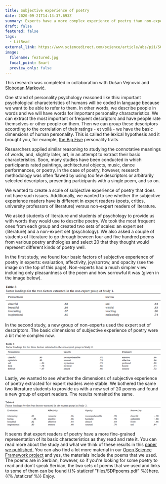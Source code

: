 ```yaml
---
title: Subjective experience of poetry
date: 2020-09-21T14:13:37.693Z
summary: Experts have a more complex experience of poetry than non-experts
draft: false
featured: false
tags:
  - LitRead
external_link: https://www.sciencedirect.com/science/article/abs/pii/S0304422X18301529
image:
  filename: featured.jpg
  focal_point: Smart
  preview_only: false
---
```

This research was completed in collaboration with Dušan Vejnović and [Slobodan Marković.](https://scholar.google.com/citations?user=PsxPD8sAAAAJ&hl=sr&oi=sra)

One strand of personality psychology reasoned like this: important psychological characteristics of humans will be coded in language because we want to be able to refer to them. In other words, we describe people in words and we will have words for important personality characteristics. We can extract the most important or frequent descriptors and have people rate themselves or other people on them. Then we can group these descriptors according to the correlation of their ratings - et voilà - we have the basic dimensions of human personality. This is called the lexical hypothesis and it brought you, for example, [the Big Five](https://en.wikipedia.org/wiki/Big_Five_personality_traits) personality traits.

Researchers applied similar reasoning to studying the connotative meanings of words, and, slightly later, art, in an attempt to extract their basic characteristics. Soon, many studies have been conducted in which participants rated paintings, architectural objects, music, dance performances, or poetry. In the case of poetry, however, research methodology was often flawed by using too few descriptors or arbitrarily selected descriptors, presenting participants with a single poem, and so on.

We wanted to create a scale of subjective experience of poetry that does not have such issues. Additionally, we wanted to see whether the subjective experience readers have is different in expert readers (poets, critics, university professors of literature) versus non-expert readers of literature.

We asked students of literature and students of psychology to provide us with words they would use to describe poetry. We took the most frequent ones from each group and created two sets of scales: an expert set (literature) and a non-expert set (psychology). We also asked a couple of students of literature to go through beween four and five hundred poems from various poetry anthologies and select 20 that they thought would represent different kinds of poetry well.

In the first study, we found four basic factors of subjective experience of poetry in experts: evaluation, affectivity, joy/sorrow, and opacity (see the image on the top of this page). Non-experts had a much simpler view including only pleasantness of the poem and how sorrowful it was (given in the image below).

![](sdpne1.png "Results, study 1")

In the second study, a new group of non-experts used the expert set of descriptors. The basic dimensions of subjective experience of poetry were a bit more complex now.

![](sdpne2.png "Results, study 2")

Lastly, we wanted to see whether the dimensions of subjective experience of poetry extracted for expert readers were stable. We bothered the same two literature students to provide us with a new set of 20 poems and found a new group of expert readers. The results remained the same.

![](sdpe.png "Results, study 3")

It seems that expert readers of poetry have a more fine-grained representation of its basic characteristics as they read and rate it. You can read more about the study and what we think of these results in this [paper we published.](https://www.sciencedirect.com/science/article/abs/pii/S0304422X18301529) You can also find a lot more material in our [Open Science Framework project](https://osf.io/2mvgd/) and yes, the materials include the poems that we used. The poems are in Serbian, however, so if you're looking for some poetry to read and don't speak Serbian, the two sets of poems that we used and links to some of them can be found {{% staticref "files/SDPpoems.pdf" %}}here.{{% /staticref %}} Enjoy.
